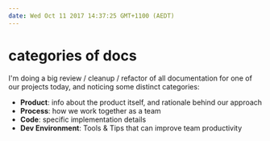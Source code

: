 ```yaml
---
date: Wed Oct 11 2017 14:37:25 GMT+1100 (AEDT)
---
```


# categories of docs

I'm doing a big review / cleanup / refactor of all documentation for one of our projects today, and noticing some distinct categories:

- **Product**: info about the product itself, and rationale behind our approach
- **Process**: how we work together as a team
- **Code**: specific implementation details
- **Dev Environment**: Tools & Tips that can improve team productivity
